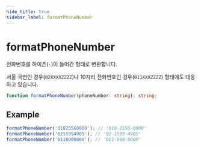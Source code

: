 ```yaml
---
hide_title: true
sidebar_label: formatPhoneNumber
---
```


# formatPhoneNumber

전화번호를 하이픈(`-`)이 들어간 형태로 변환합니다.

서울 국번인 경우(`02XXXXZZZZ`)나 10자리 전화번호인 경우(`011XXXZZZZ`) 형태에도 대응하고 있습니다.

```typescript
function formatPhoneNumber(phoneNumber: string): string;
```

## Example

```typescript
formatPhoneNumber('01025560000'); // '010-2556-0000'
formatPhoneNumber('0215994905'); // '02-1599-4905'
formatPhoneNumber('0110000000'); // '011-000-0000'
```
